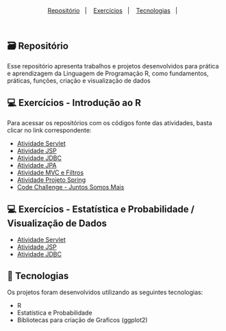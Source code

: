 <p align="center">
  <a href="#">Repositório</a>&nbsp;&nbsp;&nbsp;|&nbsp;&nbsp;&nbsp;
  <a href="#-exercicios">Exercícios</a>&nbsp;&nbsp;&nbsp;|&nbsp;&nbsp;&nbsp;
  <a href="#-tecnologias">Tecnologias</a>&nbsp;&nbsp;&nbsp;|&nbsp;&nbsp;&nbsp;
 </p>
 
 <br>

## 🗃️ Repositório

Esse repositório apresenta trabalhos e projetos desenvolvidos para prática e aprendizagem da Linguagem de Programação R, como fundamentos, práticas, funções, criação e visualização de dados

## 💻 Exercícios - Introdução ao R

Para acessar os repositórios com os códigos fonte das atividades, basta clicar no link correspondente:

- [Atividade Servlet](https://github.com/Karimangfn/Linguagem-de-Programacao-2/tree/main/Atividades/Servlet)
- [Atividade JSP](https://github.com/Karimangfn/Linguagem-de-Programacao-2/tree/main/Atividades/JSP)
- [Atividade JDBC](https://github.com/Karimangfn/Linguagem-de-Programacao-2/tree/main/Atividades/JDBC)
- [Atividade JPA](https://github.com/Karimangfn/Linguagem-de-Programacao-2/tree/main/Atividades/JPA)
- [Atividade MVC e Filtros](https://github.com/Karimangfn/Linguagem-de-Programacao-2/tree/main/Atividades/MVC%20e%20Filtros)
- [Atividade Projeto Spring](https://github.com/Karimangfn/Linguagem-de-Programacao-2/tree/main/Atividades/Projeto%20Spring)
- [Code Challenge - Juntos Somos Mais](https://github.com/Karimangfn/Linguagem-de-Programacao-2/tree/main/Code%20Challenge%20-%20Juntos%20Somos%20Mais)
</p>

## 💻 Exercícios - Estatística e Probabilidade / Visualização de Dados

- [Atividade Servlet](https://github.com/Karimangfn/Linguagem-de-Programacao-2/tree/main/Atividades/Servlet)
- [Atividade JSP](https://github.com/Karimangfn/Linguagem-de-Programacao-2/tree/main/Atividades/JSP)
- [Atividade JDBC](https://github.com/Karimangfn/Linguagem-de-Programacao-2/tree/main/Atividades/JDBC)

## 🚀 Tecnologias

Os projetos foram desenvolvidos utilizando as seguintes tecnologias:

- R
- Estatística e Probabilidade
- Bibliotecas para criação de Graficos (ggplot2)
